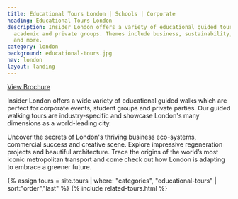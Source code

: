 ```yaml
---
title: Educational Tours London | Schools | Corporate
heading: Educational Tours London
description: Insider London offers a variety of educational guided tours for corporate,
  academic and private groups. Themes include business, sustainability, regeneration
  and more.
category: london
background: educational-tours.jpg
nav: london
layout: landing
---
```


<a onclick="gtag('event', 'Click', { 'event_category': 'Brochure', 'event_label':'Educational Tours' });" class="c-btn c-btn--primary c-btn--red" href="/assets/brochures/EducationalToursBrochure_new.pdf">View Brochure</a>

Insider London offers a wide variety of educational guided walks which are perfect for corporate events, student groups and private parties. Our guided walking tours are industry-specific and showcase London's many dimensions as a world-leading city.

Uncover the secrets of London's thriving business eco-systems, commercial success and creative scene. Explore impressive regeneration projects and beautiful architecture. Trace the origins of the world’s most iconic metropolitan transport and come check out how London is adapting to embrace a greener future.

{% assign tours = site.tours | where: "categories", "educational-tours" | sort:"order","last" %}
{% include related-tours.html %}
